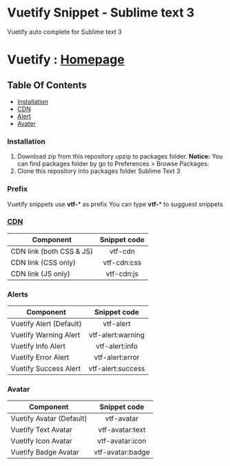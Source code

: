 Vuetify Snippet - Sublime text 3
=================================
Vuetify auto complete for Sublime text 3

Vuetify : [Homepage](https://vuetifyjs.com/)
================================
## Table Of Contents

- [Installation](#installation)
- [CDN](#cdn)
- [Alert](#alert)
- [Avater](#avatar)

### Installation
1. Download zip from this repository upzip to packages folder.
**Notice:** You can find packages folder by go to Preferences > Browse Packages.
2. Clone this repository into packages folder Sublime Text 3

### Prefix
Vuetify snippets use **vtf-*** as prefix 
You can type **vtf-*** to sugguest snippets
### [CDN](https://vuetifyjs.com/vuetify/quick-start)

| Component                      | Snippet code                   |
|------------------------------- | :-----------------------------:|
| CDN link (both CSS & JS)       | vtf-cdn                        |
| CDN link (CSS only)            | vtf-cdn:css                    |
| CDN link (JS only)             | vtf-cdn:js                     |

### Alerts

| Component                		 | Snippet code                 |
|------------------------------- | :---------------------------:|
| Vuetify Alert (Default)		 | vtf-alert 				    |
| Vuetify Warning Alert 		 | vtf-alert:warning 	        |
| Vuetify Info Alert			| vtf-alert:info			    |
| Vuetify Error Alert            | vtf-alert:error              |
| Vuetify Success Alert 		 | vtf-alert:success	        |

### Avatar

| Component                		 	| Snippet code                 	|
|------------------------------- 	| :---------------------------:	|
| Vuetify Avatar (Default)		 	| vtf-avatar 				    |
| Vuetify Text Avatar 		 		| vtf-avatar:text 	        	|
| Vuetify Icon Avatar            	| vtf-avatar:icon              	|
| Vuetify Badge Avatar 		 		| vtf-avatar:badge	        	|